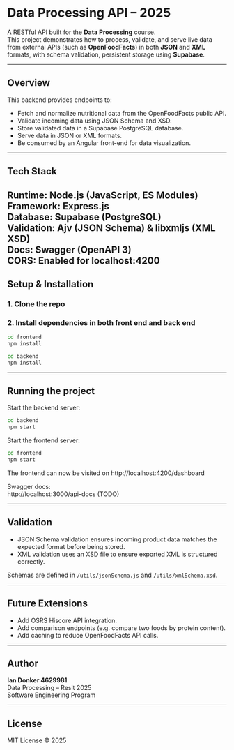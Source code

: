 # Data Processing API – 2025

A RESTful API built for the **Data Processing** course.  
This project demonstrates how to process, validate, and serve live data from external APIs (such as **OpenFoodFacts**) in both **JSON** and **XML** formats, with schema validation, persistent storage using **Supabase**.

---

## Overview

This backend provides endpoints to:
- Fetch and normalize nutritional data from the OpenFoodFacts public API.
- Validate incoming data using JSON Schema and XSD.
- Store validated data in a Supabase PostgreSQL database.
- Serve data in JSON or XML formats.
- Be consumed by an Angular front-end for data visualization.

---

## Tech Stack

Runtime: Node.js (JavaScript, ES Modules)  
Framework: Express.js  
Database: Supabase (PostgreSQL)  
Validation: Ajv (JSON Schema) & libxmljs (XML XSD)  
Docs: Swagger (OpenAPI 3)   
CORS: Enabled for localhost:4200
---

## Setup & Installation

### 1. Clone the repo

### 2. Install dependencies in both front end and back end
```bash
cd frontend
npm install

cd backend
npm install
```

---

## Running the project

Start the backend server:
```bash
cd backend
npm start
```

Start the frontend server:
```bash
cd frontend
npm start
```

The frontend can now be visited on http://localhost:4200/dashboard

Swagger docs:  
http://localhost:3000/api-docs (TODO)

---

## Validation

- JSON Schema validation ensures incoming product data matches the expected format before being stored.  
- XML validation uses an XSD file to ensure exported XML is structured correctly.  

Schemas are defined in `/utils/jsonSchema.js` and `/utils/xmlSchema.xsd`.

---

## Future Extensions

- Add OSRS Hiscore API integration.  
- Add comparison endpoints (e.g. compare two foods by protein content).  
- Add caching to reduce OpenFoodFacts API calls.  

---

## Author

**Ian Donker 4629981**  
Data Processing – Resit 2025  
Software Engineering Program

---

## License

MIT License © 2025


